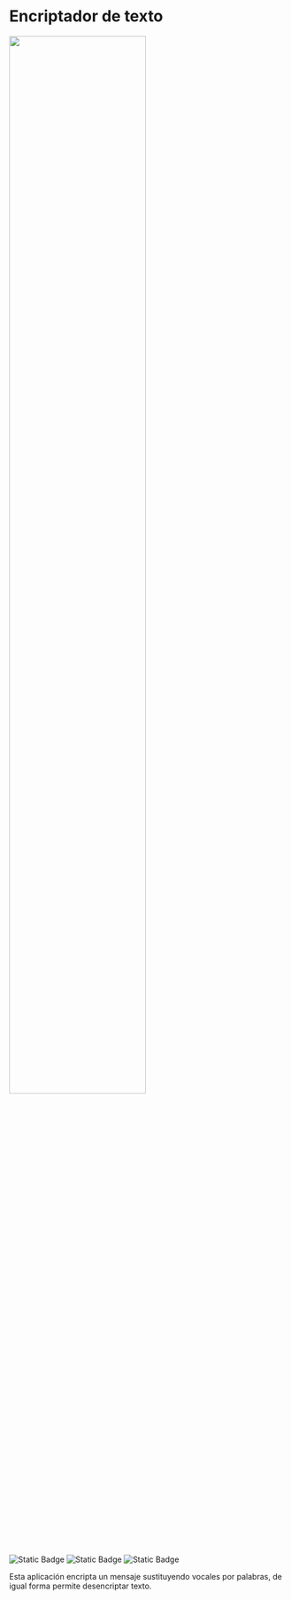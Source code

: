 <h1>Encriptador de texto</h1>

<img src="https://portafolio-nine-tawny.vercel.app/img/plants-final.png" width=70% />

![Static Badge](https://img.shields.io/badge/JavaScript-8A2BEa)
![Static Badge](https://img.shields.io/badge/Html-8A2BEa)
![Static Badge](https://img.shields.io/badge/Css-8A2BEa)


<p>Esta aplicación encripta un mensaje sustituyendo vocales por palabras, de igual forma permite desencriptar texto.</p>
